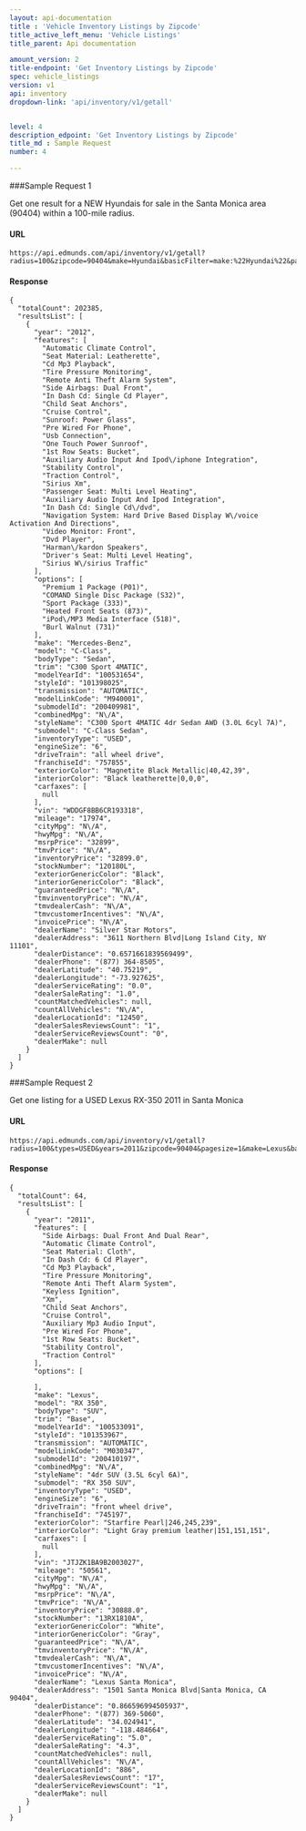 ```yaml
---
layout: api-documentation
title : 'Vehicle Inventory Listings by Zipcode'
title_active_left_menu: 'Vehicle Listings'
title_parent: Api documentation

amount_version: 2
title-endpoint: 'Get Inventory Listings by Zipcode'
spec: vehicle_listings
version: v1
api: inventory
dropdown-link: 'api/inventory/v1/getall'


level: 4
description_edpoint: 'Get Inventory Listings by Zipcode'
title_md : Sample Request
number: 4

---
```



###Sample Request 1

Get one result for a NEW Hyundais for sale in the Santa Monica area (90404) within a 100-mile radius.

#### URL

	https://api.edmunds.com/api/inventory/v1/getall?radius=100&zipcode=90404&make=Hyundai&basicFilter=make:%22Hyundai%22&pagesize=1
	
#### Response

	{
	  "totalCount": 202385,
	  "resultsList": [
	    {
	      "year": "2012",
	      "features": [
	        "Automatic Climate Control",
	        "Seat Material: Leatherette",
	        "Cd Mp3 Playback",
	        "Tire Pressure Monitoring",
	        "Remote Anti Theft Alarm System",
	        "Side Airbags: Dual Front",
	        "In Dash Cd: Single Cd Player",
	        "Child Seat Anchors",
	        "Cruise Control",
	        "Sunroof: Power Glass",
	        "Pre Wired For Phone",
	        "Usb Connection",
	        "One Touch Power Sunroof",
	        "1st Row Seats: Bucket",
	        "Auxiliary Audio Input And Ipod\/iphone Integration",
	        "Stability Control",
	        "Traction Control",
	        "Sirius Xm",
	        "Passenger Seat: Multi Level Heating",
	        "Auxiliary Audio Input And Ipod Integration",
	        "In Dash Cd: Single Cd\/dvd",
	        "Navigation System: Hard Drive Based Display W\/voice Activation And Directions",
	        "Video Monitor: Front",
	        "Dvd Player",
	        "Harman\/kardon Speakers",
	        "Driver's Seat: Multi Level Heating",
	        "Sirius W\/sirius Traffic"
	      ],
	      "options": [
	        "Premium 1 Package (P01)",
	        "COMAND Single Disc Package (S32)",
	        "Sport Package (333)",
	        "Heated Front Seats (873)",
	        "iPod\/MP3 Media Interface (518)",
	        "Burl Walnut (731)"
	      ],
	      "make": "Mercedes-Benz",
	      "model": "C-Class",
	      "bodyType": "Sedan",
	      "trim": "C300 Sport 4MATIC",
	      "modelYearId": "100531654",
	      "styleId": "101398025",
	      "transmission": "AUTOMATIC",
	      "modelLinkCode": "M940001",
	      "submodelId": "200409981",
	      "combinedMpg": "N\/A",
	      "styleName": "C300 Sport 4MATIC 4dr Sedan AWD (3.0L 6cyl 7A)",
	      "submodel": "C-Class Sedan",
	      "inventoryType": "USED",
	      "engineSize": "6",
	      "driveTrain": "all wheel drive",
	      "franchiseId": "757855",
	      "exteriorColor": "Magnetite Black Metallic|40,42,39",
	      "interiorColor": "Black leatherette|0,0,0",
	      "carfaxes": [
	        null
	      ],
	      "vin": "WDDGF8BB6CR193318",
	      "mileage": "17974",
	      "cityMpg": "N\/A",
	      "hwyMpg": "N\/A",
	      "msrpPrice": "32899",
	      "tmvPrice": "N\/A",
	      "inventoryPrice": "32899.0",
	      "stockNumber": "120180L",
	      "exteriorGenericColor": "Black",
	      "interiorGenericColor": "Black",
	      "guaranteedPrice": "N\/A",
	      "tmvinventoryPrice": "N\/A",
	      "tmvdealerCash": "N\/A",
	      "tmvcustomerIncentives": "N\/A",
	      "invoicePrice": "N\/A",
	      "dealerName": "Silver Star Motors",
	      "dealerAddress": "3611 Northern Blvd|Long Island City, NY 11101",
	      "dealerDistance": "0.6571661839569499",
	      "dealerPhone": "(877) 364-8505",
	      "dealerLatitude": "40.75219",
	      "dealerLongitude": "-73.927625",
	      "dealerServiceRating": "0.0",
	      "dealerSaleRating": "1.0",
	      "countMatchedVehicles": null,
	      "countAllVehicles": "N\/A",
	      "dealerLocationId": "12450",
	      "dealerSalesReviewsCount": "1",
	      "dealerServiceReviewsCount": "0",
	      "dealerMake": null
	    }
	  ]
	}
	
###Sample Request 2

Get one listing for a USED Lexus RX-350 2011 in Santa Monica

#### URL

	https://api.edmunds.com/api/inventory/v1/getall?radius=100&types=USED&years=2011&zipcode=90404&pagesize=1&make=Lexus&basicFilter=make:%22Lexus%22&basicFilter=model:%22RX%20350%22

#### Response

	{
	  "totalCount": 64,
	  "resultsList": [
	    {
	      "year": "2011",
	      "features": [
	        "Side Airbags: Dual Front And Dual Rear",
	        "Automatic Climate Control",
	        "Seat Material: Cloth",
	        "In Dash Cd: 6 Cd Player",
	        "Cd Mp3 Playback",
	        "Tire Pressure Monitoring",
	        "Remote Anti Theft Alarm System",
	        "Keyless Ignition",
	        "Xm",
	        "Child Seat Anchors",
	        "Cruise Control",
	        "Auxiliary Mp3 Audio Input",
	        "Pre Wired For Phone",
	        "1st Row Seats: Bucket",
	        "Stability Control",
	        "Traction Control"
	      ],
	      "options": [

	      ],
	      "make": "Lexus",
	      "model": "RX 350",
	      "bodyType": "SUV",
	      "trim": "Base",
	      "modelYearId": "100533091",
	      "styleId": "101353967",
	      "transmission": "AUTOMATIC",
	      "modelLinkCode": "M030347",
	      "submodelId": "200410197",
	      "combinedMpg": "N\/A",
	      "styleName": "4dr SUV (3.5L 6cyl 6A)",
	      "submodel": "RX 350 SUV",
	      "inventoryType": "USED",
	      "engineSize": "6",
	      "driveTrain": "front wheel drive",
	      "franchiseId": "745197",
	      "exteriorColor": "Starfire Pearl|246,245,239",
	      "interiorColor": "Light Gray premium leather|151,151,151",
	      "carfaxes": [
	        null
	      ],
	      "vin": "JTJZK1BA9B2003027",
	      "mileage": "50561",
	      "cityMpg": "N\/A",
	      "hwyMpg": "N\/A",
	      "msrpPrice": "N\/A",
	      "tmvPrice": "N\/A",
	      "inventoryPrice": "30888.0",
	      "stockNumber": "13RX1810A",
	      "exteriorGenericColor": "White",
	      "interiorGenericColor": "Gray",
	      "guaranteedPrice": "N\/A",
	      "tmvinventoryPrice": "N\/A",
	      "tmvdealerCash": "N\/A",
	      "tmvcustomerIncentives": "N\/A",
	      "invoicePrice": "N\/A",
	      "dealerName": "Lexus Santa Monica",
	      "dealerAddress": "1501 Santa Monica Blvd|Santa Monica, CA 90404",
	      "dealerDistance": "0.866596994505937",
	      "dealerPhone": "(877) 369-5060",
	      "dealerLatitude": "34.024941",
	      "dealerLongitude": "-118.484664",
	      "dealerServiceRating": "5.0",
	      "dealerSaleRating": "4.3",
	      "countMatchedVehicles": null,
	      "countAllVehicles": "N\/A",
	      "dealerLocationId": "886",
	      "dealerSalesReviewsCount": "17",
	      "dealerServiceReviewsCount": "1",
	      "dealerMake": null
	    }
	  ]
	}
